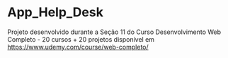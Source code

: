 # App_Help_Desk

Projeto desenvolvido durante a Seção 11 do Curso Desenvolvimento Web Completo - 20 cursos + 20 projetos disponível em https://www.udemy.com/course/web-completo/